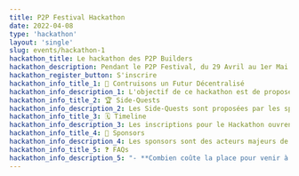```yaml
---
title: P2P Festival Hackathon
date: 2022-04-08
type: 'hackathon'
layout: 'single'
slug: events/hackathon-1
hackathon_title: Le hackathon des P2P Builders
hackathon_description: Pendant le P2P Festival, du 29 Avril au 1er Mai
hackathon_register_button: S'inscrire
hackathon_info_title_1: 🚀 Contruisons un Futur Décentralisé
hackathon_info_description_1: L'objectif de ce hackathon est de proposer des solutions décentralisées innovantes et de les construire aux côtés d'acteurs importants de l'écosystème Peer to Peer. Tout le monde peut s'inscrire en équipe de 2 à 6 personnes et proposer une solution Open Source pour le dimanche 1er Mai à 16h30. Les prix seront attribués par le jury du hackathon et les Side-Quests par les sponsors.
hackathon_info_title_2: 🏆 Side-Quests
hackathon_info_description_2: Les Side-Quests sont proposées par les sponsors du hackathon. Elles peuvent être réalisées pour rendre plus rapide et plus sûre l'implémentation d'un projet. Des récompenses sont associées à chaque Side-Quest. À la fin du hackathon, les sponsors jugeront les solutions et distriburont les récompenses aux solutions les plus innovantes qui utilisent leur technologie.
hackathon_info_title_3: 🗓️ Timeline
hackathon_info_description_3: Les inscriptions pour le Hackathon ouvrent le 11 Avril et ferment le 29. Les Side-Quests et les modalités de rendu seront révélées le 27 Avril à l'ouverture du P2P Festival. Les résultats seront annoncés sur place le Dimanche 1er Mai à 18h00.
hackathon_info_title_4: 🌈 Sponsors
hackathon_info_description_4: Les sponsors sont des acteurs majeurs de l'écosystème Peer to Peer. Ils contribuent au P2P Festival et à son hackathon et aident les participants à produire des solutions plus impactantes en utisant leur technologie dans les Side-Quests.
hackathon_info_title_5: ❓ FAQs
hackathon_info_description_5: "- **Combien coûte la place pour venir à l'événement ?** Le P2P Festival est ouvert à toutes et tous gratuitement.\n- **Est-ce que tous les membres de mon groupe doivent être présents ?** Il y aura beaucoup de talks et workshops très intéressants pour le développement de vos projets, beaucoup de développeurs et représentants de certaines technologies P2P seront présents. Nous recommandons donc d'être présent mais nous autorisons également le remote, sur [notre Discord](https://discord.gg/6UeyZKV9Vs), tant qu'au moins *une personne du groupe est présente sur place*\n- **Est-ce que les participants auront de l'aide ? Peut-on participer en tant qu'étudiants ?** Bien sûr ! L'équipe Hackathon est composée de nombreux mentors qui vous aideront à proposer le meilleur projet possible tout en exploitant les technologies proposées en Side-Quests. Votre groupe peut avoir un niveau débutant ou un niveau expert, vous trouverez de super challenges pour vous !\n"
---
```

